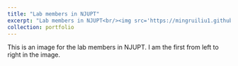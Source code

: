 ```yaml
---
title: "Lab members in NJUPT"
excerpt: "Lab members in NJUPT<br/><img src='https://mingruiliu1.github.io/mingruiliu.github.io/images/lab.jpg'>"
collection: portfolio
---
```


This is an image for the lab members in NJUPT. I am the first from left to right in the image. 
